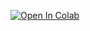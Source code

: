 [![Open In Colab](https://colab.research.google.com/assets/colab-badge.svg)](https://colab.research.google.com/github/epg900/ai_image/blob/main/diffuser.ipynb)
